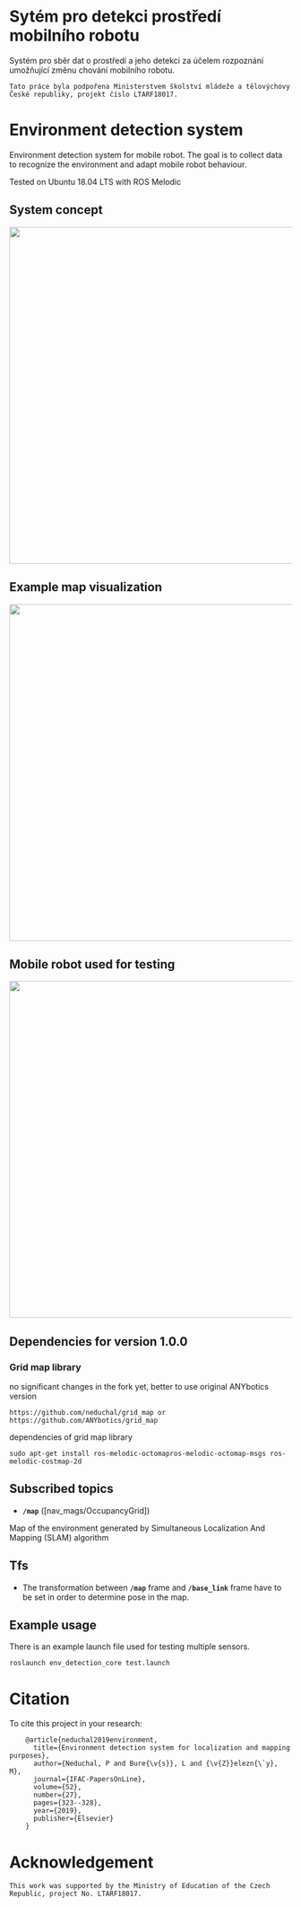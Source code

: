 # Sytém pro detekci prostředí mobilního robotu
Systém pro sběr dat o prostředí a jeho detekci za účelem rozpoznání umožňující změnu chování mobilního robotu.

    Tato práce byla podpořena Ministerstvem školství mládeže a tělovýchovy České republiky, projekt číslo LTARF18017.

# Environment detection system
Environment detection system for mobile robot. The goal is to collect data to recognize the environment and adapt mobile robot behaviour.

Tested on Ubuntu 18.04 LTS with ROS Melodic


## System concept
<img width=600px src="https://raw.githubusercontent.com/neduchal/env_detection/master/imgs/eds_concept.png" />

## Example map visualization
<img width=600px src="https://raw.githubusercontent.com/neduchal/env_detection/master/imgs/map_example.png" />

## Mobile robot used for testing
<img width=600px src="https://raw.githubusercontent.com/neduchal/env_detection/master/imgs/thumper_cropped.png" />


## Dependencies for version 1.0.0

### Grid map library
no significant changes in the fork yet, better to use original ANYbotics version

    https://github.com/neduchal/grid_map or https://github.com/ANYbotics/grid_map

dependencies of grid map library

    sudo apt-get install ros-melodic-octomapros-melodic-octomap-msgs ros-melodic-costmap-2d

## Subscribed topics

* **`/map`** ([nav_mags/OccupancyGrid])

Map of the environment generated by Simultaneous Localization And Mapping (SLAM) algorithm

## Tfs

* The transformation between **`/map`** frame and **`/base_link`** frame have to be set in order to determine pose in the map.

## Example usage

There is an example launch file used for testing multiple sensors. 

    roslaunch env_detection_core test.launch


# Citation

To cite this project in your research:

```
    @article{neduchal2019environment,
      title={Environment detection system for localization and mapping purposes},
      author={Neduchal, P and Bure{\v{s}}, L and {\v{Z}}elezn{\`y}, M},
      journal={IFAC-PapersOnLine},
      volume={52},
      number={27},
      pages={323--328},
      year={2019},
      publisher={Elsevier}
    }
```
# Acknowledgement

    This work was supported by the Ministry of Education of the Czech Republic, project No. LTARF18017.
